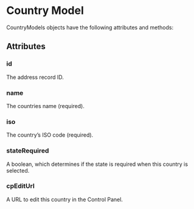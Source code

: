 # Country Model

CountryModels objects have the following attributes and methods:

## Attributes

### id

The address record ID.

### name

The countries name (required).

### iso

The country’s ISO code (required).

### stateRequired

A boolean, which determines if the state is required when this country is selected.

### cpEditUrl

A URL to edit this country in the Control Panel.

